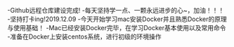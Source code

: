 -Github远程仓库建设完成!
-每天坚持学一点、一颗永远进步的心~，加油！！！
-坚持打卡ing!2019.12.09
-今天开始学习mac安装Docker并且熟悉Docker的原理与使用基础！
-Mac已经安装Docker完毕，在学习Docker基本使用以及常用命令
-准备在Docker上安装centos系统，进行初级的环境操作 
